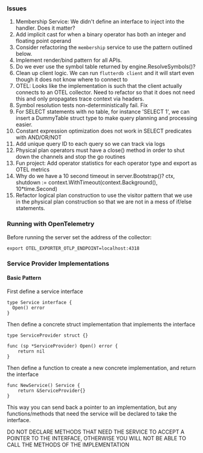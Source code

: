 
### Issues

1. Membership Service: We didn't define an interface to inject into the handler. Does it matter? 
2. Add implicit cast for when a binary operator has both an integer and floating point operand
3. Consider refactoring the `membership` service to use the pattern outlined below.
4. Implement render/bind pattern for all APIs.
5. Do we ever use the symbol table returned by engine.ResolveSymbols()?
6. Clean up client logic. We can run `flutterdb client` and it will start even though it does not know where to connect to
7. OTEL: Looks like the implementation is such that the client actually connects to an OTEL collector. Need to refactor so that it does not need this and only propagates trace context via headers.
8. Symbol resolution tests non-deterministically fail. Fix
10. For SELECT statements with no table, for instance 'SELECT 1', we can insert a DummyTable struct type to make query planning and processing easier.
11. Constant expression optimization does not work in SELECT predicates with AND/OR/NOT
12. Add unique query ID to each query so we can track via logs
13. Physical plan operators must have a close() method in order to shut down the channels and stop the go routines
14. Fun project: Add operator statistics for each operator type and export as OTEL metrics
15. Why do we have a 10 second timeout in server.Bootstrap()? ctx, shutdown := context.WithTimeout(context.Background(), 10*time.Second)
16. Refactor logical plan construction to use the visitor pattern that we use in the physical plan construction so that we are not in a mess of if/else statements.

### Running with OpenTelemetry
Before running the server set the address of the collector:

```export OTEL_EXPORTER_OTLP_ENDPOINT=localhost:4318```

### Service Provider Implementations

#### Basic Pattern 
First define a service interface
```
type Service interface {
  Open() error
}
```

Then define a concrete struct implementation that implements the interface
```
type ServiceProvider struct {}

func (sp *ServiceProvider) Open() error {
    return nil
}
```

Then define a function to create a new concrete implementation, and return the interface
```
func NewService() Service {
    return &ServiceProvider{}
}
```

This way you can send back a pointer to an implementation, but any functions/methods 
that need the service will be declared to take the interface. 

DO NOT DECLARE METHODS THAT NEED THE SERVICE TO ACCEPT A POINTER TO THE INTERFACE, 
OTHERWISE YOU WILL NOT BE ABLE TO CALL THE METHODS OF THE IMPLEMENTATION
